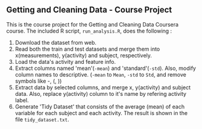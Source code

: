 ## Getting and Cleaning Data - Course Project


This is the course project for the Getting and Cleaning Data Coursera course. The included R script, ```run_analysis.R```, does the following :

1. Download the dataset from web.
2. Read both the train and test datasets and merge them into x(measurements), y(activity) and subject, respectively.
3. Load the data's activity and feature info.
4. Extract columns named 'mean'(```-mean```) and 'standard'(```-std```). Also, modify column names to descriptive. (```-mean``` to ```Mean```, ```-std``` to ```Std```, and remove symbols like -, (, ))
5. Extract data by selected columns, and merge x, y(activity) and subject data. Also, replace y(activity) column to it's name by refering activity label.
6. Generate 'Tidy Dataset' that consists of the average (mean) of each variable for each subject and each activity. The result is shown in the file ```tidy_dataset.txt```.
